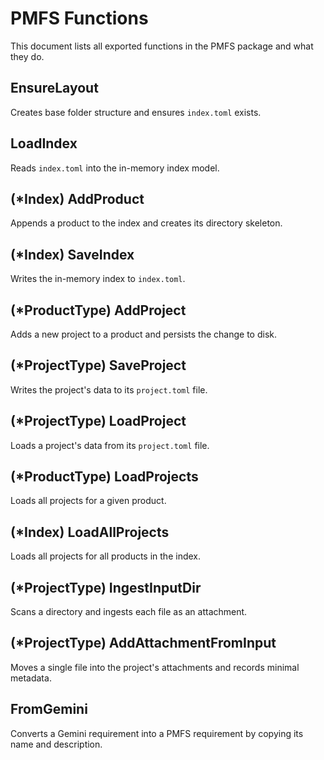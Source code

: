 # PMFS Functions

This document lists all exported functions in the PMFS package and what they do.

## EnsureLayout
Creates base folder structure and ensures `index.toml` exists.

## LoadIndex
Reads `index.toml` into the in-memory index model.

## (*Index) AddProduct
Appends a product to the index and creates its directory skeleton.

## (*Index) SaveIndex
Writes the in-memory index to `index.toml`.

## (*ProductType) AddProject
Adds a new project to a product and persists the change to disk.

## (*ProjectType) SaveProject
Writes the project's data to its `project.toml` file.

## (*ProjectType) LoadProject
Loads a project's data from its `project.toml` file.

## (*ProductType) LoadProjects
Loads all projects for a given product.

## (*Index) LoadAllProjects
Loads all projects for all products in the index.

## (*ProjectType) IngestInputDir
Scans a directory and ingests each file as an attachment.

## (*ProjectType) AddAttachmentFromInput
Moves a single file into the project's attachments and records minimal metadata.

## FromGemini
Converts a Gemini requirement into a PMFS requirement by copying its name and description.

